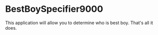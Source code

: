 # BestBoySpecifier9000
This application will allow you to determine who is best boy. That's all it does.
